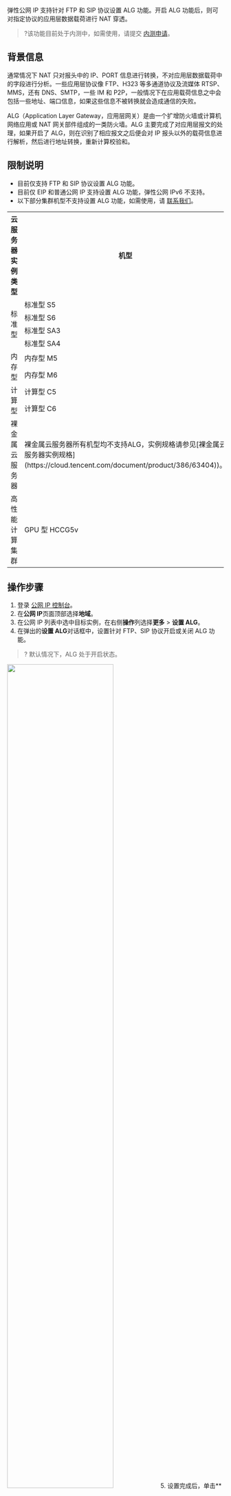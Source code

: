 弹性公网 IP 支持针对 FTP 和 SIP 协议设置 ALG 功能。开启 ALG 功能后，则可对指定协议的应用层数据载荷进行 NAT 穿透。
>?该功能目前处于内测中，如需使用，请提交 [内测申请](https://cloud.tencent.com/apply/p/7a8h6lgesmg)。
>


## 背景信息
通常情况下 NAT 只对报头中的 IP、PORT 信息进行转换，不对应用层数据载荷中的字段进行分析。一些应用层协议像 FTP、H323 等多通道协议及流媒体 RTSP、MMS，还有 DNS、SMTP，一些 IM 和 P2P，一般情况下在应用载荷信息之中会包括一些地址、端口信息，如果这些信息不被转换就会造成通信的失败。

ALG（Application Layer Gateway，应用层网关）是由一个扩增防火墙或计算机网络应用或 NAT 网关部件组成的一类防火墙。ALG 主要完成了对应用层报文的处理，如果开启了 ALG，则在识别了相应报文之后便会对 IP 报头以外的载荷信息进行解析，然后进行地址转换，重新计算校验和。

## 限制说明
- 目前仅支持 FTP 和 SIP 协议设置 ALG 功能。
- 目前仅 EIP 和普通公网 IP 支持设置 ALG 功能，弹性公网 IPv6 不支持。
- 以下部分集群机型不支持设置 ALG 功能，如需使用，请 [联系我们](https://cloud.tencent.com/document/product/1199/59721)。
<table>
<tbody>
<tr>
<th width="20%">云服务器实例类型</th>
<th>机型</th>
</tr>
<tr>
<td  rowspan="4">标准型</td>
<td>标准型 S5</td>
</tr>
<tr>
<td>标准型 S6</td>
</tr>
<tr>
<td>标准型 SA3</td>
</tr>
<tr>
<td>标准型 SA4</td>
</tr>
<tr>
<td  rowspan="2">内存型</td>
<td>内存型 M5</td>
</tr>
<tr>
<td>内存型 M6</td>
</tr>
<tr>
<tr>
<td  rowspan="2">计算型</td>
<td>计算型 C5</td>
</tr>
<tr>
<td>计算型 C6</td>
</tr>
<tr>

<tr>
<td >裸金属云服务器</td>
<td>裸金属云服务器所有机型均不支持ALG，实例规格请参见[裸金属云服务器实例规格](https://cloud.tencent.com/document/product/386/63404))。</td>
</tr>

<tr>
<td>高性能计算集群</td>
<td>GPU 型 HCCG5v</td>
</tr>
</tbody>
</table>


## 操作步骤
1. 登录 [公网 IP 控制台](https://console.cloud.tencent.com/cvm/eip)。
2. 在**公网 IP**页面顶部选择**地域**。
3. 在公网 IP 列表中选中目标实例，在右侧**操作**列选择**更多** > **设置 ALG**。
4. 在弹出的**设置 ALG**对话框中，设置针对 FTP、SIP 协议开启或关闭 ALG 功能。
>? 默认情况下，ALG 处于开启状态。
>
<img src="https://main.qcloudimg.com/raw/a1744b563b8086c71d11e3a89779e3e0.png" width="70%">
5. 设置完成后，单击**确认**。
